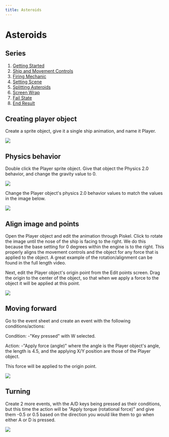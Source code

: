 ```yaml
---
title: Asteroids
---
```

# Asteroids

## Series

1. [Getting Started](/gdevelop5/tutorials/asteroids)
2. [Ship and Movement Controls](/gdevelop5/tutorials/asteroids/ship_and_movement_controls)
3. [Firing Mechanic](/gdevelop5/tutorials/asteroids/firing_bullet)
4. [Setting Scene](/gdevelop5/tutorials/asteroids/setting_scene)
5. [Splitting Asteroids](/gdevelop5/tutorials/asteroids/splitting_asteroids)
6. [Screen Wrap](/gdevelop5/tutorials/asteroids/screen_wrap)
7. [Fail State](/gdevelop5/tutorials/asteroids/fail_state)
8. [End Result](/gdevelop5/tutorials/asteroids/end_result)

## Creating player object

Create a sprite object, give it a single ship animation, and name it Player.

![](/gdevelop5/tutorials/asteroids_gif_2_creating_the_player_sprite_and_naming_it.gif)

## Physics behavior

Double click the Player sprite object. Give that object the Physics 2.0 behavior, and change the gravity value to 0.

![](/gdevelop5/tutorials/asteroids_gif_3_giving_the_object_physics_behavior.gif)

Change the Player object's physics 2.0 behavior values to match the values in the image below.

![](/gdevelop5/tutorials/asteroids/ship_and_movement_controls/pasted/20220130-045713.png)

## Align image and points

Open the Player object and edit the animation through Piskel. Click to rotate the image until the nose of the ship is facing to the right. We do this because the base setting for 0 degrees within the engine is to the right. This properly aligns the movement controls and the object for any force that is applied to the object. A great example of the rotation/alignment can be found in the full length video.

Next, edit the Player object's origin point from the Edit points screen. Drag the origin to the center of the object, so that when we apply a force to the object it will be applied at this point.

![](/gdevelop5/tutorials/asteroids/asteroids_gif_5_rotate_image_and_points.gif)

## Moving forward

Go to the event sheet and create an event with the following conditions/actions:

Condition:
-"Key pressed" with W selected.

Action:
 -"Apply force (angle)" where the angle is the Player object's angle, the length is 4.5, and the applying X/Y position are those of the Player object.

This force will be applied to the origin point.

![](/gdevelop5/tutorials/asteroids_gif_4_moving_player_forward.gif)

## Turning

Create 2 more events, with the A/D keys being pressed as their conditions, but this time the action will be "Apply torque (rotational force)" and give them -0.5 or 0.5 based on the direction you would like them to go when either A or D is pressed.

![](/gdevelop5/tutorials/asteroids_example_image4_showing_the_player_movement_controls.png)
